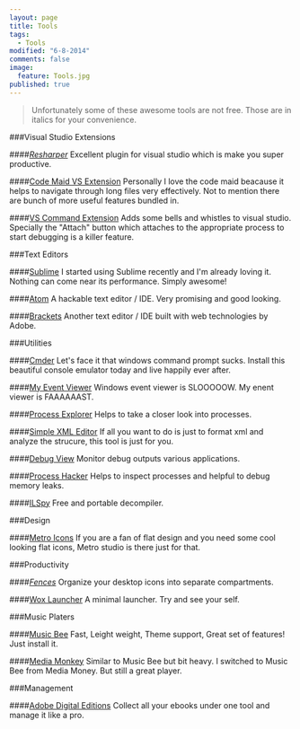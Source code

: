 ```yaml
---
layout: page
title: Tools
tags: 
  - Tools
modified: "6-8-2014"
comments: false
image: 
  feature: Tools.jpg
published: true
---
```


> Unfortunately some of these awesome tools are not free. Those are in italics for your convenience.

###Visual Studio Extensions

####*[Resharper](http://www.jetbrains.com/resharper/)*
Excellent plugin for visual studio which is make you super productive.

####[Code Maid VS Extension](http://www.codemaid.net/)
Personally I love the code maid beacause it helps to navigate through long files very effectively. Not to mention there are bunch of more useful features bundled in. 
 
####[VS Command Extension](http://vscommands.squaredinfinity.com/)
Adds some bells and whistles to visual studio. Specially the "Attach" button which attaches to the appropriate process to start debugging is a killer feature.

###Text Editors

####[Sublime](http://www.sublimetext.com/)
I started using Sublime recently and I'm already loving it. Nothing can come near its performance. Simply awesome!

####[Atom](http://atom.io/)
A hackable text editor / IDE. Very promising and good looking.

####[Brackets](http://brackets.io/?lang=en)
Another text editor / IDE built with web technologies by Adobe.

###Utilities

####[Cmder](http://bliker.github.io/cmder/)
Let's face it that windows command prompt sucks. Install this beautiful console emulator today and live happily ever after.

####[My Event Viewer](http://www.nirsoft.net/utils/my_event_viewer.html)
Windows event viewer is SLOOOOOW. My enent viewer is FAAAAAAST.

####[Process Explorer](http://technet.microsoft.com/en-us/sysinternals/bb896653.aspx)
Helps to take a closer look into processes.

####[Simple XML Editor](http://www.firstobject.com/dn_editor.htm)
If all you want to do is just to format xml and analyze the strucure, this tool is just for you.

####[Debug View](http://technet.microsoft.com/en-us/sysinternals/bb896647.aspx)
Monitor debug outputs various applications.

####[Process Hacker](http://processhacker.sourceforge.net/)
Helps to inspect processes and helpful to debug memory leaks.

####[ILSpy](http://ilspy.net/)
Free and portable decompiler.

###Design

####[Metro Icons](http://www.syncfusion.com/downloads/metrostudio)
If you are a fan of flat design and you need some cool looking flat icons, Metro studio is there just for that.

###Productivity

####*[Fences](http://www.stardock.com/products/fences/)*
Organize your desktop icons into separate compartments.

####[Wox Launcher](https://www.getwox.com/)
A minimal launcher. Try and see your self.

###Music Platers

####[Music Bee](http://getmusicbee.com/)
Fast, Leight weight, Theme support, Great set of features! Just install it.

####[Media Monkey](http://www.mediamonkey.com/)
Similar to Music Bee but bit heavy. I switched to Music Bee from Media Money. But still a great player.

###Management

####[Adobe Digital Editions](http://www.adobe.com/solutions/ebook/digital-editions.html)
Collect all your ebooks under one tool and manage it like a pro. 